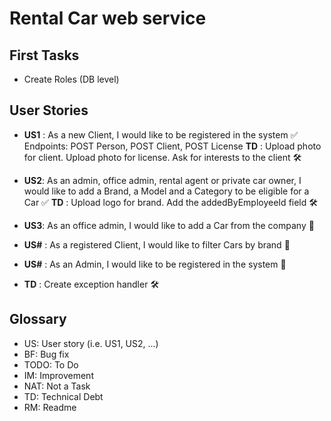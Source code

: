 # Rental Car web service

## First Tasks

- Create Roles (DB level)

## User Stories

- **US1** : As a new Client, I would like to be registered in the system :white_check_mark:
  Endpoints: POST Person, POST Client, POST License
  **TD** : Upload photo for client. Upload photo for license. Ask for interests to the client :hammer_and_wrench:

- **US2**: As an admin, office admin, rental agent or private car owner, I would like to add a Brand, a Model and a
  Category to be eligible for a Car :white_check_mark:
  **TD** : Upload logo for brand. Add the addedByEmployeeId field :hammer_and_wrench:

- **US3**: As an office admin, I would like to add a Car from the company :rocket:


- **US#** : As a registered Client, I would like to filter Cars by brand :rocket:
- **US#** : As an Admin, I would like to be registered in the system :rocket:
- **TD** : Create exception handler :hammer_and_wrench:

## Glossary

- US<int>: User story (i.e. US1, US2, ...)
- BF: Bug fix
- TODO: To Do
- IM: Improvement
- NAT: Not a Task
- TD: Technical Debt
- RM: Readme
